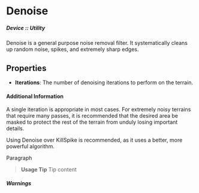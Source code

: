 # Denoise
##### Device :: Utility

Denoise is a general purpose noise removal filter. It systematically cleans up random noise, spikes, and extremely sharp edges.

## Properties

- **Iterations**: The number of denoising iterations to perform on the terrain.

#### Additional Information
A single iteration is appropriate in most cases. For extremely noisy terrains that require many passes, it is recommended that the desired area be masked to protect the rest of the terrain from unduly losing important details.

Using Denoise over KillSpike is recommended, as it uses a better, more powerful algorithm.

Paragraph
> **Usage Tip**
> Tip content

##### Warnings